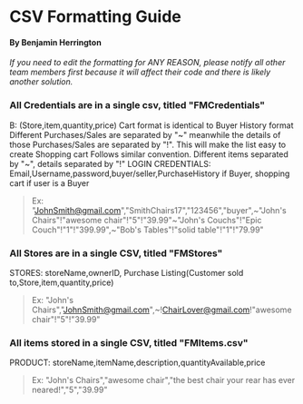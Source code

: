 # CSV Formatting Guide

#### By Benjamin Herrington

*If you need to edit the formatting for ANY REASON, please notify all other team members first because it will affect their code and there is likely another solution.*

### All Credentials are in a single csv, titled "FMCredentials"
B: (Store,item,quantity,price) 
Cart format is identical to Buyer History format
Different Purchases/Sales are separated by "~" meanwhile the details of those Purchases/Sales are separated by "!". This will make the list easy to create
Shopping cart Follows similar convention. Different items separated by "~", details separated by "!"
LOGIN CREDENTIALS: Email,Username,password,buyer/seller,PurchaseHistory if Buyer, shopping cart if user is a Buyer
> Ex: "JohnSmith@gmail.com","SmithChairs17","123456","buyer",~"John's Chairs"!"awesome chair"!"5"!"39.99"~"John's Couchs"!"Epic Couch"!"1"!"399.99",~"Bob's Tables"!"solid table"!"1"!"79.99"

### All Stores are in a single CSV, titled "FMStores"
STORES: storeName,ownerID, Purchase Listing(Customer sold to,Store,item,quantity,price)
> Ex: "John's Chairs","JohnSmith@gmail.com",~!ChairLover@gmail.com!"awesome chair"!"5"!"39.99"

### All items stored in a single CSV, titled "FMItems.csv"
PRODUCT: storeName,itemName,description,quantityAvailable,price
> Ex: "John's Chairs","awesome chair","the best chair your rear has ever neared!","5","39.99"

